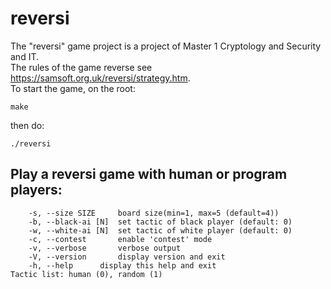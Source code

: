 # reversi
The "reversi" game project is a project of Master 1 Cryptology and Security and IT.\
The rules of the game reverse see https://samsoft.org.uk/reversi/strategy.htm. \
To start the game, on the root:

    make
  
then do:

    ./reversi

## Play a reversi game with human or program players:
        -s, --size SIZE		board size(min=1, max=5 (default=4))
        -b, --black-ai [N]	set tactic of black player (default: 0)
        -w, --white-ai [N]	set tactic of white player (default: 0)
        -c, --contest		enable 'contest' mode
        -v, --verbose		verbose output
        -V, --version		display version and exit
        -h, --help		display this help and exit
    Tactic list: human (0), random (1) 
    
    
  
